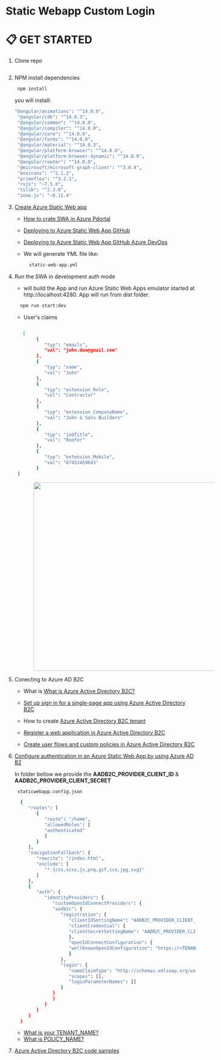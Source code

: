 #  Static Webapp Custom Login 


# :clipboard:  GET STARTED

1. Clone repo
    ```sh
   
   ```
1. NPM install dependencies

   ```sh
    npm install
   ```

   you will install: 

   ```bash
   "@angular/animations": "^14.0.0",
    "@angular/cdk": "^14.0.3",
    "@angular/common": "^14.0.0",
    "@angular/compiler": "^14.0.0",
    "@angular/core": "^14.0.0",
    "@angular/forms": "^14.0.0",
    "@angular/material": "^14.0.3",
    "@angular/platform-browser": "^14.0.0",
    "@angular/platform-browser-dynamic": "^14.0.0",
    "@angular/router": "^14.0.0",
    "@microsoft/microsoft-graph-client": "^3.0.4",
    "boxicons": "^2.1.2",
    "primeflex": "^3.2.1",
    "rxjs": "~7.5.0",
    "tslib": "^2.3.0",
    "zone.js": "~0.11.4"
   ```

 1. [Create Azure Static Web app](https://learn.microsoft.com/en-us/azure/static-web-apps/getting-started?tabs=angular)

     - [How to crate SWA in Azure Pdortal](https://learn.microsoft.com/en-us/azure/static-web-apps/get-started-portal?tabs=angular&pivots=github#create-a-static-web-app)
     - [Deploying to Azure Static Web App GitHub](https://docs.github.com/en/actions/deployment/deploying-to-your-cloud-provider/deploying-to-azure/deploying-to-azure-static-web-app)

    -  [Deploying to Azure Static Web App GitHub Azure DevOps](https://dotnetthoughts.net/deploying-a-static-webapp-via-azure-devops-pipeline/)

    - We will generate YML file like:

        ```sh
          static-web-app.yml
        ```
        
1. Run the SWA in development auth mode

    -  will build the App and run Azure Static Web Apps emulator started at http://localhost:4280.  App will run from dist folder.  

   ```sh
     npm run start:dev
   ```

    - User's claims
   
    ```sh

       [
            {
               "typ": "emails",
               "val": "john.doe@gmail.com"
            },
            {
               "typ": "name",
               "val": "John"
            },
            {
               "typ": "extension_Role",
               "val": "Contractor"
            },
            {
               "typ": "extension_CompanyName",
               "val": "John & Sons Builders"
            },
            {
               "typ": "jobTitle",
               "val": "Roofer"
            },
            {
               "typ": "extension_Mobile",
               "val": "07452459643"
            }
     ]   
   ```


   <img  src="src/assets/img/authdev.png" width="500px" style="padding-left:50px;"/>


1. Conecting to Azure AD B2C
   - What is [What is Azure Active Directory B2C?](https://learn.microsoft.com/en-gb/azure/active-directory-b2c/overview)
   - [Set up sign in for a single-page app using Azure Active Directory B2C](https://learn.microsoft.com/en-gb/azure/active-directory-b2c/quickstart-single-page-app)
   - How to create [Azure Active Directory B2C tenant](https://learn.microsoft.com/en-gb/azure/active-directory-b2c/tutorial-create-tenant)
   - [Register a web application in Azure Active Directory B2C](https://learn.microsoft.com/en-gb/azure/active-directory-b2c/tutorial-register-applications?tabs=app-reg-ga)

   - [Create user flows and custom policies in Azure Active Directory B2C](https://learn.microsoft.com/en-gb/azure/active-directory-b2c/tutorial-create-user-flows?pivots=b2c-user-flow)


1. [Configure authentication in an Azure Static Web App by using Azure AD B2](https://learn.microsoft.com/en-gb/azure/active-directory-b2c/configure-authentication-in-azure-static-app)

   In folder bellow we provide the **AADB2C_PROVIDER_CLIENT_ID**  &  **AADB2C_PROVIDER_CLIENT_SECRET**

   ```sh
    staticwebapp.config.json
   ```
 
    ```sh
      {
         "routes": [
            {
               "route": "/home",
               "allowedRoles": [
               "authenticated"
               ]
            }
         ],
         "navigationFallback": {
            "rewrite": "/index.html",
            "exclude": [
               "*.{css,scss,js,png,gif,ico,jpg,svg}"
            ]
         },
         {
            "auth": {
               "identityProviders": {
                  "customOpenIdConnectProviders": {
                  "aadb2c": {
                     "registration": {
                        "clientIdSettingName": "AADB2C_PROVIDER_CLIENT_ID",
                        "clientCredential": {
                        "clientSecretSettingName": "AADB2C_PROVIDER_CLIENT_SECRET"
                        },
                        "openIdConnectConfiguration": {
                        "wellKnownOpenIdConfiguration": "https://<TENANT_NAME>.b2clogin.com/<TENANT_NAME>.onmicrosoft.com/<POLICY_NAME>/v2.0/.well-known/openid-configuration"
                        }
                     },
                     "login": {
                        "nameClaimType": "http://schemas.xmlsoap.org/ws/2005/05/identity/claims/name",
                        "scopes": [],
                        "loginParameterNames": []
                     }
                  }
                  }
               }
            }
         }
      }
   
   ```

   -  [What is your TENANT_NAME?](https://learn.microsoft.com/en-gb/azure/active-directory-b2c/tenant-management#get-your-tenant-name)
   -  [What is POLICY_NAME?](https://learn.microsoft.com/en-gb/azure/active-directory-b2c/tutorial-create-user-flows?pivots=b2c-user-flow)


1. [Azure Active Directory B2C code samples](https://learn.microsoft.com/en-gb/azure/active-directory-b2c/integrate-with-app-code-samples)